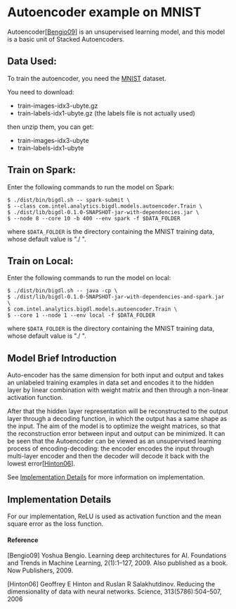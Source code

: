 # Autoencoder example on MNIST

Autoencoder[<a href="#Bengio09">Bengio09</a>] is an unsupervised learning model, and this model is a
basic unit of Stacked Autoencoders.

## Data Used:
To train the autoencoder, you need the [MNIST](http://yann.lecun.com/exdb/mnist/) dataset.

You need to download:

- train-images-idx3-ubyte.gz
- train-labels-idx1-ubyte.gz (the labels file is not actually used)

then unzip them, you can get:
- train-images-idx3-ubyte
- train-labels-idx1-ubyte

## Train on Spark:
Enter the following commands to run the model on Spark:
```{r, engine='sh'}
$ ./dist/bin/bigdl.sh -- spark-submit \
$ --class com.intel.analytics.bigdl.models.autoencoder.Train \
$ ./dist/lib/bigdl-0.1.0-SNAPSHOT-jar-with-dependencies.jar \
$ --node 8 --core 10 -b 400 --env spark -f $DATA_FOLDER
```
where `$DATA_FOLDER` is the directory containing the MNIST training data, whose default value is "./ ".

## Train on Local:
Enter the following commands to run the model on local:
```{r, engine='sh'}
$ ./dist/bin/bigdl.sh -- java -cp \
$ ./dist/lib/bigdl-0.1.0-SNAPSHOT-jar-with-dependencies-and-spark.jar \
$ com.intel.analytics.bigdl.models.autoencoder.Train \
$ --core 1 --node 1 --env local -f $DATA_FOLDER
```
where `$DATA_FOLDER` is the directory containing the MNIST training data, whose default value is "./ ".

## Model Brief Introduction
Auto-encoder has the same dimension for both input and output and
takes an unlabeled training examples in data set and encodes it to the hidden layer by linear
combination with weight matrix and then through a non-linear activation function.

After that the hidden layer representation will be reconstructed to the output layer through a decoding function, in which the output has a same shape as the input. The aim of the model is to optimize the weight matrices,
so that the reconstruction error between input and output can be minimized. It can be seen that the Autoencoder
can be viewed as an unsupervised learning process of encoding-decoding: the encoder encodes the input through
multi-layer encoder and then the decoder will decode it back with the lowest error[<a href="#Hinton06">Hinton06</a>].

See [Implementation Details](#implementation-details) for more information on implementation.


## Implementation Details
For our implementation, ReLU is used as activation function and the mean square error as the loss function.

#### Reference
<a name="Bengio09">[Bengio09]</a> Yoshua Bengio. Learning deep architectures for AI. Foundations and Trends in Machine Learning, 2(1):1–127, 2009. Also published as a book. Now Publishers, 2009.

<a name="Hinton06">[Hinton06]</a> Geoffrey E Hinton and Ruslan R Salakhutdinov. Reducing the dimensionality of data with neural networks. Science, 313(5786):504–507, 2006